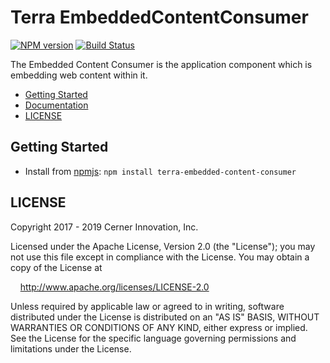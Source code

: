 # Terra EmbeddedContentConsumer


[![NPM version](https://badgen.net/npm/v/terra-embedded-content-consumer)](https://www.npmjs.org/package/terra-embedded-content-consumer)
[![Build Status](https://badgen.net/travis/cerner/terra-framework)](https://travis-ci.org/cerner/terra-framework)

The Embedded Content Consumer is the application component which is embedding web content within it.

- [Getting Started](#getting-started)
- [Documentation](https://github.com/cerner/terra-framework/tree/master/packages/terra-embedded-content-consumer/docs)
- [LICENSE](#license)

## Getting Started

- Install from [npmjs](https://www.npmjs.com): `npm install terra-embedded-content-consumer`

## LICENSE

Copyright 2017 - 2019 Cerner Innovation, Inc.

Licensed under the Apache License, Version 2.0 (the "License"); you may not use this file except in compliance with the License. You may obtain a copy of the License at

&nbsp;&nbsp;&nbsp;&nbsp;http://www.apache.org/licenses/LICENSE-2.0

Unless required by applicable law or agreed to in writing, software distributed under the License is distributed on an "AS IS" BASIS, WITHOUT WARRANTIES OR CONDITIONS OF ANY KIND, either express or implied. See the License for the specific language governing permissions and limitations under the License.